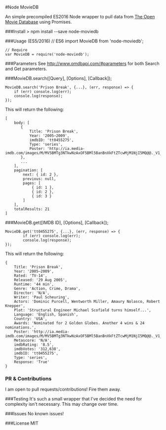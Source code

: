 #Node MovieDB

An simple precompiled ES2016 Node wrapper to pull data from [The Open Movie Database](http://www.omdbapi.com/) using Promises.

###Install
    > npm install --save node-moviedb

###Usage (ES5/2016)
	// ES6
    import MovieDB from 'node-moviedb';

    // Require
    var MovieDB = require('node-moviedb');

###Parameters
See http://www.omdbapi.com/#parameters for both Search and Get parameters.

###MovieDB.search([Query], [Options], [Callback]);


    MovieDB.search('Prison Break', {...}, (err, response) => {
    	if (err) console.log(err);
    	console.log(response);
    });

This will return the following:

    [
        body: [
           {
               Title: 'Prison Break',
               Year: '2005–2009',
               imdbID: 'tt0455275',
               Type: 'series',
           	   Poster: 'http://ia.media-imdb.com/images/M/MV5BMTg3NTkwNzAxOF5BMl5BanBnXkFtZTcwMjM1NjI5MQ@@._V1_SX300.jpg'
           },
           ...
        ],
        pagination: [
            next: { id: 2 },
            previous: null,
            pages: [
                { id: 1 },
                { id: 2 },
                { id: 3 }
            ]
        ],
        totalResults: 21
    ]

###MovieDB.get([IMDB ID], [Options], [Callback]);

    MovieDB.get('tt0455275', {...}, (err, response) => {
	    	if (err) console.log(err);
			console.log(response);
    });


This will return the following:

    {
        Title: 'Prison Break',
        Year: '2005–2009',
        Rated: 'TV-14',
        Released: '29 Aug 2005',
        Runtime: '44 min',
        Genre: 'Action, Crime, Drama',
        Director: 'N/A',
        Writer: 'Paul Scheuring',
        Actors: 'Dominic Purcell, Wentworth Miller, Amaury Nolasco, Robert Knepper',
        Plot: 'Structural Engineer Michael Scofield turns himself...',
        Language: 'English, Spanish',
        Country: 'USA',
        Awards: 'Nominated for 2 Golden Globes. Another 4 wins & 24 nominations.',
        Poster: 'http://ia.media-imdb.com/images/M/MV5BMTg3NTkwNzAxOF5BMl5BanBnXkFtZTcwMjM1NjI5MQ@@._V1_SX300.jpg',
        Metascore: 'N/A',
        imdbRating: '8.5',
        imdbVotes: '312,638',
        imdbID: 'tt0455275',
        Type: 'series',
        Response: 'True'
    }

### PR & Contributions
I am open to pull requests/contributions! Fire them away.

###Testing
It's such a small wrapper that I've decided the need for complexity isn't necessary. This may change over time.

###Issues
No known issues!

###License
MIT
